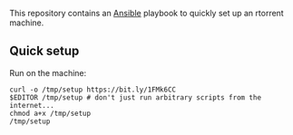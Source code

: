 This repository contains an [Ansible][] playbook to quickly set up an rtorrent
machine.

[Ansible]: http://ansible.com

## Quick setup

Run on the machine:

    curl -o /tmp/setup https://bit.ly/1FMk6CC
    $EDITOR /tmp/setup # don't just run arbitrary scripts from the internet...
    chmod a+x /tmp/setup
    /tmp/setup
